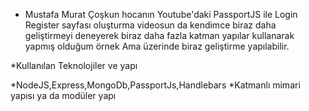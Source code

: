 
 * Mustafa Murat Çoşkun hocanın Youtube'daki PassportJS ile Login Register sayfası oluşturma videosun da   kendimce biraz daha geliştirmeyi deneyerek biraz daha fazla katman yapılar kullanarak yapmış olduğum örnek
 Ama üzerinde biraz geliştirme yapılabilir.

 *Kullanılan Teknolojiler ve yapı
 
 *NodeJS,Express,MongoDb,PassportJs,Handlebars
 *Katmanlı mimari yapısı ya da modüler yapı

   